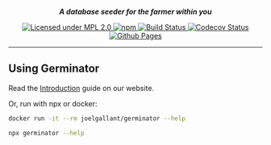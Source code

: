 <p align="center">
  <i><b>A database seeder for the farmer within you</b></i>
</p>

<p align="center">
  <a href="https://www.mozilla.org/en-US/MPL/2.0/">
    <img alt="Licensed under MPL 2.0" src="https://img.shields.io/badge/license-MPL_2.0-green.svg?style=flat-square"/>
  </a>
  <a href="https://www.npmjs.com/package/germinator">
    <img alt="npm" src="https://img.shields.io/npm/v/germinator.svg?style=flat-square"/>
  </a>
  <a href="https://github.com/joelgallant/germinator/actions">
    <img alt="Build Status" src="https://img.shields.io/github/workflow/status/joelgallant/germinator/main?style=flat-square"/>
  </a>
  <a href="https://app.codecov.io/gh/joelgallant/germinator">
    <img alt="Codecov Status" src="https://img.shields.io/codecov/c/github/joelgallant/germinator?style=flat-square&token=V6EDQWOpdc"/>
  </a>
  <a href="https://germinator.dev">
    <img alt="Github Pages" src="https://img.shields.io/github/workflow/status/joelgallant/germinator/gh-pages?label=docs&style=flat-square"/>
  </a>
</p>

---

## Using Germinator

Read the [Introduction](https://germinator.dev/intro.html) guide on our website.

Or, run with npx or docker:

```sh
docker run -it --rm joelgallant/germinator --help
```

```sh
npx germinator --help
```
